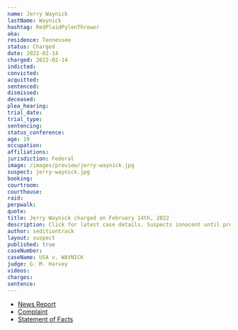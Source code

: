 ```yaml
---
name: Jerry Waynick
lastName: Waynick
hashtag: RedPlaidPylonThrower
aka:
residence: Tennessee
status: Charged
date: 2022-02-14
charged: 2022-02-14
indicted:
convicted:
acquitted:
sentenced:
dismissed:
deceased:
plea_hearing:
trial_date:
trial_type:
sentencing:
status_conference:
age: 19
occupation:
affiliations:
jurisdiction: Federal
image: /images/preview/jerry-waynick.jpg
suspect: jerry-waynick.jpg
booking:
courtroom:
courthouse:
raid:
perpwalk:
quote:
title: Jerry Waynick charged on February 14th, 2022
description: Click for latest case details. Suspects innocent until proven guilty.
author: seditiontrack
layout: suspect
published: true
caseNumber: 
caseName: USA v. WAYNICK
judge: G. M. Harvey
videos:
charges:
sentence:
---
```

- [News Report](https://www.wusa9.com/article/news/national/capitol-riots/mark-waynick-jerry-mckane-waynick-father-and-son-from-tennessee-arrested-capitol-riot-charges-accused-of-assaulting-police-officers/65-4214b364-fb57-4bb8-8463-9902ec18a648)
- [Complaint](https://www.justice.gov/usao-dc/case-multi-defendant/file/1475386/download)
- [Statement of Facts](https://www.justice.gov/usao-dc/case-multi-defendant/file/1475391/download)
